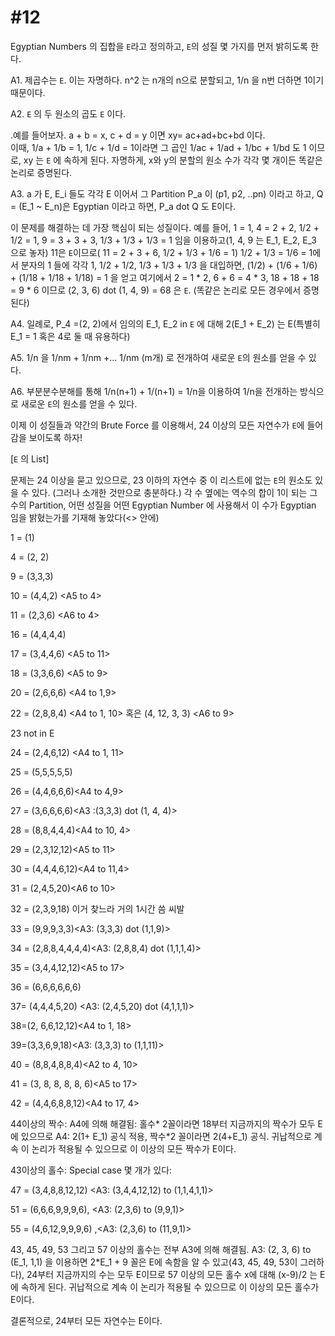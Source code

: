 # #12 #

Egyptian Numbers 의 집합을 `E`라고 정의하고, `E`의 성질 몇 가지를 먼저 밝히도록 한다.

A1. 제곱수는 `E`. 이는 자명하다. n^2 는 n개의 n으로 분할되고, 1/n 을 n번 더하면 1이기 때문이다.

A2. `E` 의 두 원소의 곱도 `E` 이다.

.예를 들어보자. a + b = x, c + d = y 이면 xy= ac+ad+bc+bd 이다.  
이때, 1/a + 1/b = 1, 1/c + 1/d = 1이라면 그 곱인 1/ac + 1/ad + 1/bc + 1/bd 도 1 이므로,
xy 는 `E` 에 속하게 된다. 자명하게, x와 y의 분할의 원소 수가 각각 몇 개이든 똑같은 논리로 증명된다.   

A3. a 가 E, E_i 들도 각각 E 이어서 그 Partition P_a 이 (p1, p2, ..pn) 이라고 하고, Q = (E_1 ~ E_n)은 Egyptian 이라고 하면,
P_a dot Q 도 E이다.

이 문제를 해결하는 데 가장 핵심이 되는 성질이다. 예를 들어, 1 = 1, 4 = 2 + 2, 1/2 + 1/2 = 1, 9 = 3 + 3 + 3, 1/3 + 1/3 + 1/3 = 1 임을
이용하고(1, 4, 9 는 E_1, E_2, E_3 으로 놓자) 11은 `E`이므로( 11 = 2 + 3 + 6, 1/2 + 1/3 + 1/6 = 1) 1/2 + 1/3 = 1/6 = 1에서 분자의 1
들에 각각 1, 1/2 + 1/2, 1/3 + 1/3 + 1/3 을 대입하면, (1/2) + (1/6 + 1/6) + (1/18 + 1/18 + 1/18) = 1 을 얻고 
여기에서 2 = 1 * 2, 6 + 6 = 4 * 3, 18 + 18 + 18 = 9 * 6 이므로 (2, 3, 6) dot (1, 4, 9) = 68 은 `E`. (똑같은 논리로 모든 경우에서 증명된다)


A4. 일례로, P_4 =(2, 2)에서 임의의 E_1, E_2 in `E` 에 대해 2(E_1 + E_2) 는 E(특별히 E_1 = 1 혹은 4로 둘 때 유용하다)

A5. 1/n 을 1/nm + 1/nm +... 1/nm (m개) 로 전개하여 새로운 `E`의 원소를 얻을 수 있다.

A6. 부분분수분해를 통해 1/n(n+1) + 1/(n+1) = 1/n을 이용하여 1/n을 전개하는 방식으로 새로운 `E`의 원소를 얻을 수 있다. 

이제 이 성질들과 약간의 Brute Force 를 이용해서, 24 이상의 모든 자연수가 `E`에 들어감을 보이도록 하자!


[`E` 의 List] 

문제는 24 이상을 묻고 있으므로, 23 이하의 자연수 중 이 리스트에 없는 `E`의 원소도 있을 수 있다. (그러나 소개한 것만으로 충분하다.)
각 수 옆에는 역수의 합이 1이 되는 그 수의 Partition, 어떤 성질을 어떤 Egyptian Number 에 사용해서 이 수가 Egyptian 임을 밝혔는가를 기재해 
놓았다(<> 안에) 

1 = (1)

4 = (2, 2) <A1>

9 = (3,3,3) <A1>

10 = (4,4,2) <A5 to 4>

11 = (2,3,6) <A6 to 4>

16 = (4,4,4,4) <A1>

17 = (3,4,4,6) <A5 to 11>

18 = (3,3,6,6) <A5 to 9>

20 = (2,6,6,6) <A4 to 1,9>

22 = (2,8,8,4) <A4 to 1, 10> 혹은 (4, 12, 3, 3) <A6 to 9>

23 not in E

24 = (2,4,6,12) <A4 to 1, 11>

25 = (5,5,5,5,5)<A1>

26 = (4,4,6,6,6)<A4 to 4,9>

27 = (3,6,6,6,6)<A3 :(3,3,3) dot (1, 4, 4)>

28 = (8,8,4,4,4)<A4 to 10, 4>

29 = (2,3,12,12)<A5 to 11>

30 = (4,4,4,6,12)<A4 to 11,4>

31 = (2,4,5,20)<A6 to 10>

32 = (2,3,9,18) 이거 찾느라 거의 1시간 씀 씨발

33 = (9,9,9,3,3)<A3: (3,3,3) dot (1,1,9)>

34 = (2,8,8,4,4,4,4)<A3: (2,8,8,4) dot (1,1,1,4)>

35 = (3,4,4,12,12)<A5 to 17>

36 = (6,6,6,6,6,6)<A1>

37= (4,4,4,5,20) <A3: (2,4,5,20) dot (4,1,1,1)>

38=(2, 6,6,12,12)<A4 to 1, 18>

39=(3,3,6,9,18)<A3: (3,3,3) to (1,1,11)>

40 = (8,8,4,8,8,4)<A2 to 4, 10>

41 = (3, 8, 8, 8, 8, 6)<A5 to 17>

42 = (4,4,6,8,8,12)<A4 to 17, 4>

44이상의 짝수: A4에 의해 해결됨: 홀수* 2꼴이라면 18부터 지금까지의 짝수가 모두 E에 있으므로 A4: 2(1+ E_1) 공식 적용, 짝수*2 꼴이라면 2(4+E_1) 공식. 
귀납적으로 계속 이 논리가 적용될 수 있으므로 이 이상의 모든 짝수가 E이다.

43이상의 홀수: Special case 몇 개가 있다:

47 = (3,4,8,8,12,12) <A3: (3,4,4,12,12) to (1,1,4,1,1)>

51 = (6,6,6,9,9,9,6), <A3: (2,3,6) to (9,9,1)>

55 = (4,6,12,9,9,9,6) ,<A3: (2,3,6) to (11,9,1)>

43, 45, 49, 53 그리고 57 이상의 홀수는 전부 A3에 의해 해결됨. A3: (2, 3, 6) to (E_1, 1,1) 을 이용하면 2*E_1 + 9 꼴은 E에 속함을 알 수 있고(43, 45, 49, 53이 그러하다), 
24부터 지금까지의 수는 모두 E이므로 57 이상의 모든 홀수 x에 대해 (x-9)/2 는 E에 속하게 된다. 귀납적으로 계속 이 논리가 적용될 수 있으므로 이 이상의 모든 홀수가 E이다.  


결론적으로, 24부터 모든 자연수는 E이다.  
